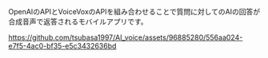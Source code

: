 OpenAIのAPIとVoiceVoxのAPIを組み合わせることで質問に対してのAIの回答が
合成音声で返答されるモバイルアプリです。




https://github.com/tsubasa1997/AI_voice/assets/96885280/556aa024-e7f5-4ac0-bf35-e5c3432636bd


